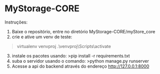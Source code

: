 # MyStorage-CORE

Instruções:
1. Baixe o repositório, entre no diretório MyStorage-CORE/myStore_core
2. crie e ative um venv de teste: 
>virtualenv venvproj
>.\venvproj\Scripts\activate
3. instale os pacotes usando: >pip install -r requirements.txt
4. suba o servidor usando o comando: >python manage.py runserver
5. Acesse a api do backend através do endereço http://127.0.0.1:8000


